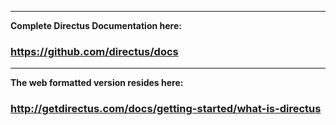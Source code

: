 -----
**Complete Directus Documentation here:**
### https://github.com/directus/docs
-----
**The web formatted version resides here:**
### http://getdirectus.com/docs/getting-started/what-is-directus